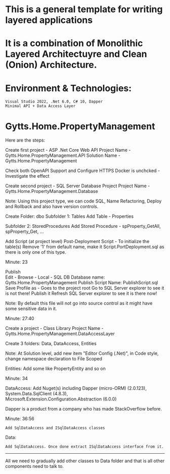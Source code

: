 # This is a general template for writing layered applications 
# It is a combination of Monolithic Layered Architectuyre and Clean (Onion) Architecture.
# Environment & Technologies: 
    Visual Studio 2022, .Net 6.0, C# 10, Dapper 
    Minimal API + Data Access Layer

# Gytts.Home.PropertyManagement

Here are the steps:

Create first project - ASP .Net Core Web API
Project Name - Gytts.Home.PropertyManagement.API
Solution Name - Gytts.Home.PropertyManagement

Check both OpenAPI Support and Configure HTTPS 
Docker is unchcked - Investigate the effect

Create second project - SQL Server Database Project 
Project Name - Gytts.Home.PropertyManagement.Database

Note: Using this project type, we can code SQL, Name Refactoring, Deploy and Rollback and also have version controls.

Create Folder: dbo
Subfolder 1: Tables
	Add Table - Properties

Subfolder 2: StoredProcedures
	Add Stored Procedure - spProperty_GetAll, spProperty_Get, ...

Add Script (at project level) 
	Post-Deployment Script - To initialize the table(s)
	Remove '1' from default name, make it Script.PortDeployment.sql as there is only one of this type.
	
Minute: 23

Publish 	
	Edit - Browse - Local - SQL DB
	Database name: Gytts.Home.PropertyManagement
	Publish Script Name: PublishScript.sql
	Save Profile as - Goes to the project root
	Go to SQL Server explorer to see it is not there!
	Publish it
	Refresh SQL Server explorer to see it is there now!
	

Note: By default this file will not go into source control as it might have some sensitive data in it.

Minute: 27:40

Create a project - Class Library
Project Name - Gytts.Home.PropertyManagement.DataAccessLayer

Create 3 folders: Data, DataAccess, Entities

Note: At Solution level, add new item "Editor Config (.Net)", in Code style, change namespace declaration to File Scoped

Entities: Add some like PropertyEntity and so on 

Minute: 34

DataAccess: 
	Add Nuget(s) including Dapper (micro-ORM) (2.0.123), 
						   System.Data.SqlClient (4.8.3), 
						   Microsoft.Extension.Configuration.Abstraction (6.0.0)
	

Dapper is a product from a company who has made StackOverflow before.

Minute: 36:56

	Add SqlDataAccess and ISqlDataAccess classes
	
Data: 
	
	Add SqlDataAccess. Once done extract ISqlDataAccess interface from it.
	
------------------------------------
All we need to gradually add other classes to Data folder and that is all other components need to talk to.


